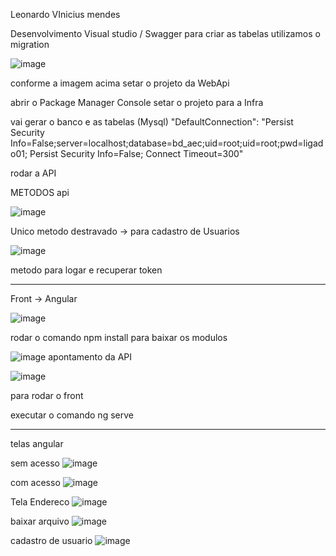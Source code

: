 Leonardo VInicius mendes

Desenvolvimento 
Visual studio / Swagger
para criar as tabelas utilizamos o migration


![image](https://github.com/lvmendes01/Prova_AEC/assets/4749630/a020b799-5b78-4b50-928d-2bd89ee6e2f7)

conforme a imagem acima 
  setar o projeto da WebApi

abrir o Package Manager Console
  setar o projeto para a Infra

vai gerar o banco e as tabelas  (Mysql)
 "DefaultConnection": "Persist Security Info=False;server=localhost;database=bd_aec;uid=root;uid=root;pwd=ligado01; Persist Security Info=False; Connect Timeout=300"

rodar a API

METODOS api


![image](https://github.com/lvmendes01/Prova_AEC/assets/4749630/4b1e3a71-3cee-4ba2-a97b-fa1aaf544f37)

Unico metodo destravado -> para cadastro de Usuarios

![image](https://github.com/lvmendes01/Prova_AEC/assets/4749630/0f617d11-371b-41f9-b227-ab78f2672968)

metodo para logar e recuperar  token

-------------------------------------

Front -> Angular




![image](https://github.com/lvmendes01/Prova_AEC/assets/4749630/a8844a50-acc8-476f-912b-4e1bd5a3604d)

rodar o comando npm install para baixar os modulos 


![image](https://github.com/lvmendes01/Prova_AEC/assets/4749630/c6330d8e-48f2-4c93-a25d-49a2cc264937)
apontamento da API


![image](https://github.com/lvmendes01/Prova_AEC/assets/4749630/f776da84-7e89-4665-996a-3a0ba455e9f8)

para rodar o front 

executar o comando ng serve


----------------
telas angular


sem acesso 
![image](https://github.com/lvmendes01/Prova_AEC/assets/4749630/66f8706f-7f67-45fc-8474-c135138ebab3)


com acesso 
![image](https://github.com/lvmendes01/Prova_AEC/assets/4749630/92a111c6-9191-4026-86e2-3328c86775f0)

Tela Endereco
![image](https://github.com/lvmendes01/Prova_AEC/assets/4749630/a6751462-564c-41c3-bbbc-c5c4345421e6)


baixar arquivo
![image](https://github.com/lvmendes01/Prova_AEC/assets/4749630/c7992964-8398-4a3d-95de-f443489a2fd9)


cadastro de usuario 
![image](https://github.com/lvmendes01/Prova_AEC/assets/4749630/ae649796-b773-40af-8858-a2424fd4a880)


